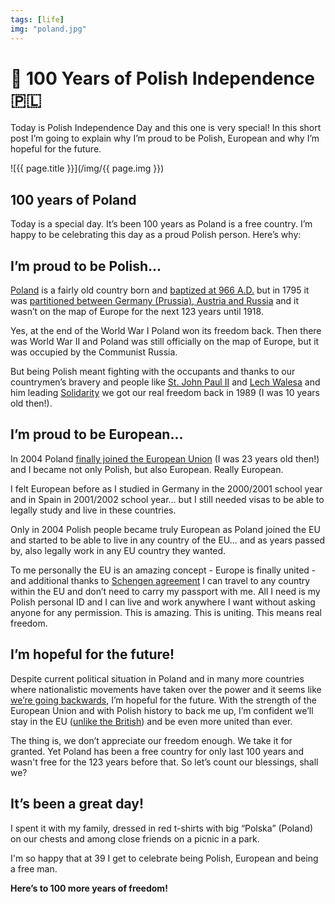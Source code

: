 ```yaml
---
tags: [life]
img: "poland.jpg"
---
```


# 💯 100 Years of Polish Independence 🇵🇱

Today is Polish Independence Day and this one is very special! In this short post I’m going to explain why I’m proud to be Polish, European and why I’m hopeful for the future.

<!--More-->

![{{ page.title }}](/img/{{ page.img }})

## 100 years of Poland

Today is a special day. It’s been 100 years as Poland is a free country. I’m happy to be celebrating this day as a proud Polish person. Here’s why:

## I’m proud to be Polish...

[Poland](https://en.m.wikipedia.org/wiki/Poland) is a fairly old country born and [baptized at 966 A.D.](https://en.m.wikipedia.org/wiki/Christianization_of_Poland) but in 1795 it was [partitioned between Germany (Prussia), Austria and Russia](https://en.m.wikipedia.org/wiki/Partitions_of_Poland) and it wasn’t on the map of Europe for the next 123 years until 1918.

Yes, at the end of the World War I Poland won its freedom back. Then there was World War II and Poland was still officially on the map of Europe, but it was occupied by the Communist Russia.

But being Polish meant fighting with the occupants and thanks to our countrymen’s bravery and people like [St. John Paul II](https://en.m.wikipedia.org/wiki/Pope_John_Paul_II) and [Lech Walesa](https://en.m.wikipedia.org/wiki/Lech_Wa%C5%82%C4%99sa) and him leading [Solidarity](https://en.m.wikipedia.org/wiki/Solidarity_(Polish_trade_union)) we got our real freedom back in 1989 (I was 10 years old then!).

## I’m proud to be European...

In 2004 Poland [finally joined the European Union](https://en.m.wikipedia.org/wiki/Poland_in_the_European_Union) (I was 23 years old then!) and I became not only Polish, but also European. Really European.

I felt European before as I studied in Germany in the 2000/2001 school year and in Spain in 2001/2002 school year... but I still needed visas to be able to legally study and live in these countries.

Only in 2004 Polish people became truly European as Poland joined the EU and started to be able to live in any country of the EU... and as years passed by, also legally work in any EU country they wanted.

To me personally the EU is an amazing concept - Europe is finally united - and additional thanks to [Schengen agreement](https://en.m.wikipedia.org/wiki/Schengen_Area) I can travel to any country within the EU and don’t need to carry my passport with me. All I need is my Polish personal ID and I can live and work anywhere I want without asking anyone for any permission. This is amazing. This is uniting. This means real freedom.

## I’m hopeful for the future!

Despite current political situation in Poland and in many more countries where nationalistic movements have taken over the power and it seems like [we’re going backwards](https://en.m.wikipedia.org/wiki/Going_Backwards), I’m hopeful for the future. With the strength of the European Union and with Polish history to back me up, I’m confident we’ll stay in the EU ([unlike the British](https://en.m.wikipedia.org/wiki/Brexit)) and be even more united than ever.

The thing is, we don’t appreciate our freedom enough. We take it for granted. Yet Poland has been a free country for only last 100 years and wasn't free for the 123 years before that. So let’s count our blessings, shall we?

## It’s been a great day!

I spent it with my family, dressed in red t-shirts with big “Polska” (Poland) on our chests and among close friends on a picnic in a park.

I'm so happy that at 39 I get to celebrate being Polish, European and being a free man.

**Here’s to 100 more years of freedom!**


[n]: https://nozbe.com/?a=mike
[p]: /podcast